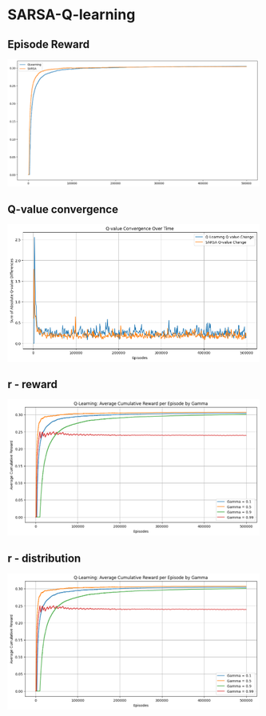 # SARSA-Q-learning

## Episode Reward
![Episode Reward](./results/ep_reward.png)

## Q-value convergence
![Q-value convergence](./results/q_value.png)

## r - reward
![r_reward](./results/r_reward.png)

## r - distribution
![r_dist](./results/r_reward.png)
